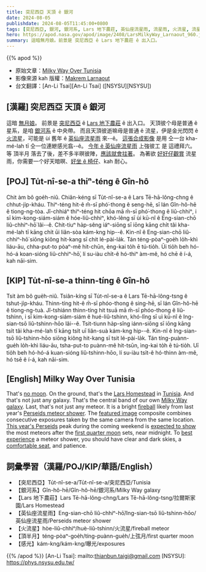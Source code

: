 ```yaml
---
title: 突尼西亞 天頂 ê 銀河
date: 2024-08-05
publishdate: 2024-08-05T11:45:00+0800
tags: [突尼西亞, 銀河, 銀河系, Lars 地下農莊, 英仙座流星雨, 流星雨, 火流星, 流星, 頂半月, 感光]
hero: https://apod.nasa.gov/apod/image/2408/LarsMilkyWay_Larnaout_960.jpg
summary: 這暗無月娘。前景是 突尼西亞 ê Lars 地下農莊 ê 出入口。
---
```


{{% apod %}}

- 原始文章：[Milky Way Over Tunisia](https://apod.nasa.gov/apod/ap240805.html)
- 影像來源 kah 版權：[Makrem Larnaout](https://www.astrobin.com/users/Makrem_Larnaout/)
- 台文翻譯：[An-Li Tsai][An-Li Tsai] ([NSYSU][NSYSU])

## [漢羅] 突尼西亞 天頂 ê 銀河
這暗 [無月娘][no moon]。
前景是 [突尼西亞][Tunisia] ê [Lars 地下農莊][Lars Homestead] ê 出入口。
天頂彼个毋是普通 ê 星系，是咱 [銀河系][Milky Way galaxy] ê 中央帶。
而且天頂彼逝嘛毋是普通 ê 流星，伊是金光閃閃 ê [火流星][fireball]，可能是 ùi 舊年 ê [英仙座流星雨][Perseids meteor shower] 來--ê。
[這張合成影像][featured image] 是用 仝一台 kha-mé-lah tī 仝一位連紲感光翕--ê。
[今年 ê 英仙座流星雨][This year's Perseids] 上強彼工 是 這禮拜六。
等 頂半月 落去了後，差不多半暝彼陣，[應該就會拄著][expected to show]。
為著欲 [好好仔觀賞][best experience] 流星雨，你需要一个好天暗暝、[好坐 ê 椅仔][comfortable seat]、kah 耐心。

## [POJ] Tu̍t-nî-se-a thiⁿ-téng ê Gîn-hô
Chit àm bô goe̍h-niû.
Chiân-kéng sī Tu̍t-nî-se-a ê Lars Tē-hā-lông-chng ê chhut-ji̍p-kháu.
Thiⁿ-téng hit-ê m̄-sī phó͘-thong ê seng-hē, sī lán Gîn-hô-hē ê tiong-ng-tòa.
Jî-chhiáⁿ thiⁿ-téng hit chōa mā m̄-sī phó͘-thong ê liû-chhiⁿ, i sī kim-kong-siám-siám ê hóe-liû-chhiⁿ, khó-lêng sī ùi kū-nî ê Eng-sian-chō liû-chhiⁿ-hō͘ lâi--ê.
Chit-tiuⁿ ha̍p-sêng iáⁿ-siōng sī iōng kāng chi̍t tâi kha-mé-lah tī kāng chi̍t ūi liân-sòa kám-kng hip--ê.
Kin-nî ê Eng-sian-chō liû-chhiⁿ-hō͘ siōng kiông hit-kang sī chit lé-pài-la̍k.
Tán téng-pòaⁿ-goe̍h lo̍h-khì liáu-āu, chha-put-to pòaⁿ-mê hit-chūn, èng-kai to̍h ē tú-tio̍h.
Ūi tio̍h beh hó-hó-á koan-sióng liû-chhiⁿ-hō͘, lí su-iàu chi̍t-ê hó-thiⁿ àm-mê, hó chē ê í-á, kah nāi-sim.

## [KIP] Tu̍t-nî-se-a thinn-tíng ê Gîn-hô
Tsit àm bô gue̍h-niû.
Tsiân-kíng sī Tu̍t-nî-se-a ê Lars Tē-hā-lông-tsng ê tshut-ji̍p-kháu.
Thinn-tíng hit-ê m̄-sī phóo-thong ê sing-hē, sī lán Gîn-hô-hē ê tiong-ng-tuà.
Jî-tshiánn thinn-tíng hit tsuā mā m̄-sī phóo-thong ê liû-tshinn, i sī kim-kong-siám-siám ê hué-liû-tshinn, khó-lîng sī uì kū-nî ê Ing-sian-tsō liû-tshinn-hōo lâi--ê.
Tsit-tiunn ha̍p-sîng iánn-siōng sī iōng kāng tsi̍t tâi kha-mé-lah tī kāng tsi̍t uī liân-suà kám-kng hip--ê.
Kin-nî ê Ing-sian-tsō liû-tshinn-hōo siōng kiông hit-kang sī tsit lé-pài-la̍k.
Tán tíng-puànn-gue̍h lo̍h-khì liáu-āu, tsha-put-to puànn-mê hit-tsūn, ìng-kai to̍h ē tú-tio̍h.
Uī tio̍h beh hó-hó-á kuan-sióng liû-tshinn-hōo, lí su-iàu tsi̍t-ê hó-thinn àm-mê, hó tsē ê í-á, kah nāi-sim.

## [English] Milky Way Over Tunisia
That's [no moon][no moon].
On the ground, that's the [Lars Homestead][Lars Homestead] in [Tunisia][Tunisia].
And that's not just any galaxy.
That's the central band of our own [Milky Way galaxy][Milky Way galaxy].
Last, that's not just any meteor.
It is a bright [fireball][fireball] likely from last year's [Perseids meteor shower][Perseids meteor shower].
The [featured image][featured image] composite combines consecutive exposures taken by the same camera from the same location.
[This year's Perseids][This year's Perseids] peak during the coming weekend is [expected to show][expected to show] the most meteors after the [first quarter moon][first quarter moon] sets, near midnight.
To [best experience][best experience] a meteor shower, you should have clear and dark skies, a [comfortable seat][comfortable seat], and patience.

## 詞彙學習（漢羅/POJ/KIP/華語/English）
- 【突尼西亞】Tu̍t-nî-se-a/Tu̍t-nî-se-a/突尼西亞/Tunisia
- 【銀河系】Gîn-hô-hē/Gîn-hô-hē/銀河系/Milky Way galaxy
- 【Lars 地下農莊】Lars Tē-hā-lông-chng/Lars Tē-hā-lông-tsng/拉爾斯家園/Lars Homestead
- 【英仙座流星雨】Eng-sian-chō liû-chhiⁿ-hō͘/Ing-sian-tsō liû-tshinn-hōo/英仙座流星雨/Perseids meteor shower
- 【火流星】hòe-liû-chhiⁿ/huè-liû-tshinn/火流星/fireball meteor
- 【頂半月】téng-pòaⁿ-goe̍h/tíng-puànn-gue̍h/上弦月/first quarter moon
- 【感光】kám-kng/kám-kng/曝光/exposures

{{% /apod %}}
[An-Li Tsai]: mailto:thianbun.taigi@gmail.com
[NSYSU]: https://phys.nsysu.edu.tw/

[copyright]: https://apod.nasa.gov/apod/fap/lib/about_apod.html#srapply
[License3]: https://creativecommons.org/licenses/by/3.0/
[License2]:https://creativecommons.org/licenses/by-nc-nd/2.0/

[no moon]:https://youtu.be/i7eqjiRRIqg
[Lars Homestead]:https://www.atlasobscura.com/places/lars-homestead
[Tunisia]:https://en.wikipedia.org/wiki/Tunisia
[Milky Way galaxy]:https://apod.nasa.gov/apod/ap230620.html
[fireball]:https://apod.nasa.gov/apod/ap081125.html
[Perseids meteor shower]:https://science.nasa.gov/solar-system/meteors-meteorites/perseids/
[featured image]:https://www.astrobin.com/jzupqh/
[This year's Perseids]:https://earthsky.org/astronomy-essentials/everything-you-need-to-know-perseid-meteor-shower/
[expected to show]:https://science.nasa.gov/solar-system/skywatching/whats-up-august-2024-skywatching-tips-from-nasa/
[first quarter moon]:https://science.nasa.gov/moon/lunar-phases-and-eclipses/
[best experience]:https://www.jpl.nasa.gov/news/how-to-see-the-best-meteor-showers-of-the-year-tools-tips-and-save-the-dates-2
[comfortable seat]:https://png.pngtree.com/png-vector/20240509/ourlarge/pngtree-relax-spa-wellness-dog-body-relax-lazy-png-image_12391632.png
